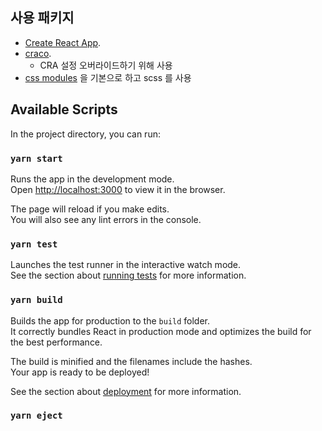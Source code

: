 ## 사용 패키지

- [Create React App](https://github.com/facebook/create-react-app).
- [craco](https://github.com/gsoft-inc/craco).
  - CRA 설정 오버라이드하기 위해 사용
- [css modules](https://github.com/css-modules/css-modules) 을 기본으로 하고 scss 를 사용

## Available Scripts

In the project directory, you can run:

### `yarn start`

Runs the app in the development mode.\
Open [http://localhost:3000](http://localhost:3000) to view it in the browser.

The page will reload if you make edits.\
You will also see any lint errors in the console.

### `yarn test`

Launches the test runner in the interactive watch mode.\
See the section about [running tests](https://facebook.github.io/create-react-app/docs/running-tests) for more information.

### `yarn build`

Builds the app for production to the `build` folder.\
It correctly bundles React in production mode and optimizes the build for the best performance.

The build is minified and the filenames include the hashes.\
Your app is ready to be deployed!

See the section about [deployment](https://facebook.github.io/create-react-app/docs/deployment) for more information.

### `yarn eject`